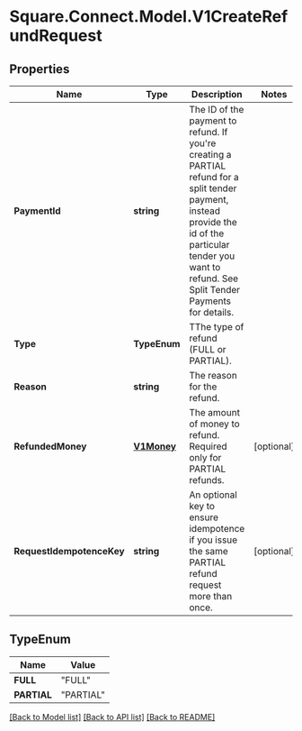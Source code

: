 # Square.Connect.Model.V1CreateRefundRequest
## Properties

Name | Type | Description | Notes
------------ | ------------- | ------------- | -------------
**PaymentId** | **string** | The ID of the payment to refund. If you&#39;re creating a PARTIAL refund for a split tender payment, instead provide the id of the particular tender you want to refund. See Split Tender Payments for details. | 
**Type** | **TypeEnum** | TThe type of refund (FULL or PARTIAL). | 
**Reason** | **string** | The reason for the refund. | 
**RefundedMoney** | [**V1Money**](V1Money.md) | The amount of money to refund. Required only for PARTIAL refunds. | [optional] 
**RequestIdempotenceKey** | **string** | An optional key to ensure idempotence if you issue the same PARTIAL refund request more than once. | [optional] 


## TypeEnum

Name | Value
------------ | -------------
**FULL** | "FULL"
**PARTIAL** | "PARTIAL"



[[Back to Model list]](../README.md#documentation-for-models) [[Back to API list]](../README.md#documentation-for-api-endpoints) [[Back to README]](../README.md)

